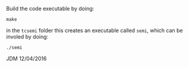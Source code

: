 Build the code executable by doing:

    make

in the `tcsemi` folder this creates an executable called `semi`,
which can be involed by doing:

    ./semi

JDM 12/04/2016
